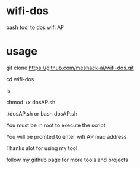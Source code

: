 # wifi-dos
bash tool to dos wifi AP


# usage

git clone https://github.com/meshack-ai/wifi-dos.git

cd wifi-dos

ls

chmod +x dosAP.sh

./dosAP.sh  or bash dosAP.sh

You must be in root to execute the script

You will be promted to enter wifi AP mac address 


Thanks alot for using my tool

 follow my github page for more tools and projects 

